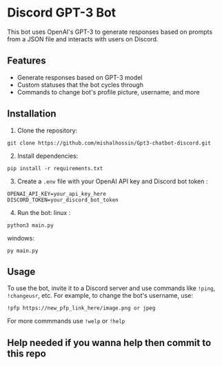 # Discord GPT-3 Bot

This bot uses OpenAI's GPT-3 to generate responses based on prompts from a JSON file and interacts with users on Discord.

## Features

- Generate responses based on GPT-3 model
- Custom statuses that the bot cycles through
- Commands to change bot's profile picture, username, and more

## Installation

1. Clone the repository:
```
git clone https://github.com/mishalhossin/Gpt3-chatbot-discord.git
```

2. Install dependencies:
```
pip install -r requirements.txt
```

3. Create a `.env` file with your OpenAI API key and Discord bot token :
```
OPENAI_API_KEY=your_api_key_here
DISCORD_TOKEN=your_discord_bot_token
```
4. Run the bot:
linux :
```
python3 main.py
```
windows:
```
py main.py
```

## Usage

To use the bot, invite it to a Discord server and use commands like `!ping`, `!changeusr`, etc.
For example, to change the bot's username, use:
```
!pfp https://new_pfp_link_here/image.png or jpeg
```
For more commmands use `!welp` or `!help`

## Help needed if you wanna help then commit to this repo
